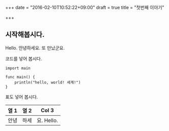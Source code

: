 +++
date = "2016-02-10T10:52:22+09:00"
draft = true
title = "첫번째 이야기"

+++

## 시작해봅시다.

Hello. 안녕하세요. 또 만났군요.


코드를 넣어 봅시다.

```
import main

func main() {
    println("hello, world! 세계!")
}
```

표도 넣어 봅시다.

| 열 1 | 열 2 | Col 3 |
|------|------|-------|
| 안녕 | 하세 | 요. Hello. |
